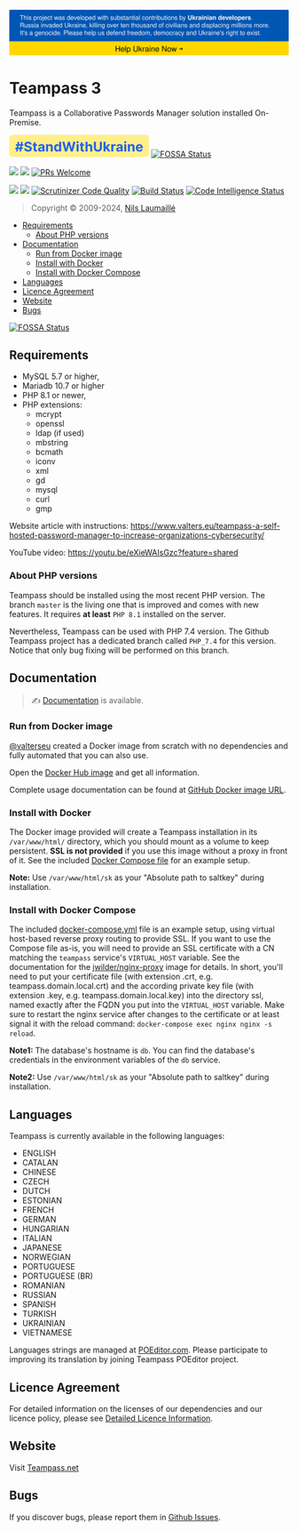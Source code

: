 [![SWUbanner](https://raw.githubusercontent.com/vshymanskyy/StandWithUkraine/main/banner-direct.svg)](https://github.com/vshymanskyy/StandWithUkraine/blob/main/docs/README.md)

# Teampass 3

Teampass is a Collaborative Passwords Manager solution installed On-Premise.

[![StandWithUkraine](https://raw.githubusercontent.com/vshymanskyy/StandWithUkraine/main/badges/StandWithUkraine.svg)](https://github.com/vshymanskyy/StandWithUkraine/blob/main/docs/README.md)
[![FOSSA Status](https://app.fossa.com/api/projects/git%2Bgithub.com%2Fnilsteampassnet%2FTeamPass.svg?type=shield)](https://app.fossa.com/projects/git%2Bgithub.com%2Fnilsteampassnet%2FTeamPass?ref=badge_shield)

![](https://img.shields.io/github/stars/nilsteampassnet/TeamPass?style=social)
![](https://img.shields.io/github/license/nilsteampassnet/teampass)
[![PRs Welcome](https://img.shields.io/badge/PRs-welcome-brightgreen.svg?style=flat-square)](https://makeapullrequest.com)

![](https://img.shields.io/github/v/release/nilsteampassnet/Teampass)
![](https://img.shields.io/github/commits-since/nilsteampassnet/teampass/latest)
[![Scrutinizer Code Quality](https://scrutinizer-ci.com/g/nilsteampassnet/TeamPass/badges/quality-score.png?b=master)](https://scrutinizer-ci.com/g/nilsteampassnet/TeamPass/?branch=master)
[![Build Status](https://scrutinizer-ci.com/g/nilsteampassnet/TeamPass/badges/build.png?b=master)](https://scrutinizer-ci.com/g/nilsteampassnet/TeamPass/build-status/master)
[![Code Intelligence Status](https://scrutinizer-ci.com/g/nilsteampassnet/TeamPass/badges/code-intelligence.svg?b=master)](https://scrutinizer-ci.com/code-intelligence)

> Copyright © 2009-2024, [Nils Laumaillé](Nils@Teampass.net)

<!-- MDTOC maxdepth:2 firsth1:0 numbering:0 flatten:0 bullets:1 updateOnSave:1 -->

- [Requirements](#requirements)
  - [About PHP versions](#about-php-versions)
- [Documentation](#documentation)
  - [Run from Docker image](#run-from-docker-image)
  - [Install with Docker](#install-with-docker)
  - [Install with Docker Compose](#install-with-docker-compose)
- [Languages](#languages)
- [Licence Agreement](#licence-agreement)
- [Website](#website)
- [Bugs](#bugs)

<!-- /MDTOC -->


[![FOSSA Status](https://app.fossa.com/api/projects/git%2Bgithub.com%2Fnilsteampassnet%2FTeamPass.svg?type=large)](https://app.fossa.com/projects/git%2Bgithub.com%2Fnilsteampassnet%2FTeamPass?ref=badge_large)

## Requirements

* MySQL 5.7 or higher,
* Mariadb 10.7 or higher
* PHP 8.1 or newer,
* PHP extensions:
  * mcrypt
  * openssl
  * ldap (if used)
  * mbstring
  * bcmath
  * iconv
  * xml
  * gd
  * mysql
  * curl
  * gmp

Website article with instructions: https://www.valters.eu/teampass-a-self-hosted-password-manager-to-increase-organizations-cybersecurity/  



YouTube video: https://youtu.be/eXieWAIsGzc?feature=shared


### About PHP versions

Teampass should be installed using the most recent PHP version.
The branch `master` is the living one that is improved and comes with new features.
It requires __at least__ `PHP 8.1` installed on the server.

Nevertheless, Teampass can be used with PHP 7.4 version.
The Github Teampass project has a dedicated branch called `PHP_7.4` for this version.
Notice that only bug fixing will be performed on this branch.

## Documentation

> ✍️ [Documentation](https://documentation.teampass.net) is available.

### Run from Docker image

[@valterseu](https://github.com/valterseu) created a Docker image from scratch with no dependencies and fully automated that you can also use.

Open the [Docker Hub image](https://hub.docker.com/r/valterseu/teampass) and get all information.

Complete usage documentation can be found at [GitHub Docker image URL](https://github.com/valterseu/TeamPass).

### Install with Docker
The Docker image provided will create a Teampass installation in its `/var/www/html/` directory, which you should mount as a volume to keep persistent. **SSL is not provided** if you use this image without a proxy in front of it. See the included [Docker Compose file](docker-compose.yml) for an example setup.

**Note:** Use `/var/www/html/sk` as your "Absolute path to saltkey" during installation.


### Install with Docker Compose
The included [docker-compose.yml](docker-compose.yml) file is an example setup, using virtual host-based reverse proxy routing to provide SSL. If you want to use the Compose file as-is, you will need to provide an SSL certificate with a CN matching the `teampass` service's `VIRTUAL_HOST` variable. See the documentation for the [jwilder/nginx-proxy](https://github.com/jwilder/nginx-proxy) image for details. In short, you'll need to put your certificate file (with extension .crt, e.g. teampass.domain.local.crt) and the according private key file (with extension .key, e.g. teampass.domain.local.key) into the directory ssl, named exactly after the FQDN you put into the `VIRTUAL_HOST` variable. Make sure to restart the nginx service after changes to the certificate or at least signal it with the reload command: `docker-compose exec nginx nginx -s reload`.

**Note1:** The database's hostname is `db`. You can find the database's credentials in the environment variables of the `db` service.

**Note2:** Use `/var/www/html/sk` as your "Absolute path to saltkey" during installation.

## Languages

Teampass is currently available in the following languages:
* ENGLISH
* CATALAN
* CHINESE
* CZECH
* DUTCH
* ESTONIAN
* FRENCH
* GERMAN
* HUNGARIAN
* ITALIAN
* JAPANESE
* NORWEGIAN
* PORTUGUESE
* PORTUGUESE (BR)
* ROMANIAN
* RUSSIAN
* SPANISH
* TURKISH
* UKRAINIAN
* VIETNAMESE

Languages strings are managed at [POEditor.com](https://poeditor.com/projects/view?id=433631). 
Please participate to improving its translation by joining Teampass POEditor project.

## Licence Agreement

For detailed information on the licenses of our dependencies and our licence policy, please see [Detailed Licence Information](/licences/dependencies.licences.md).

## Website

Visit [Teampass.net](https://teampass.net/)

## Bugs

If you discover bugs, please report them in [Github Issues](https://github.com/nilsteampassnet/TeamPass/issues).